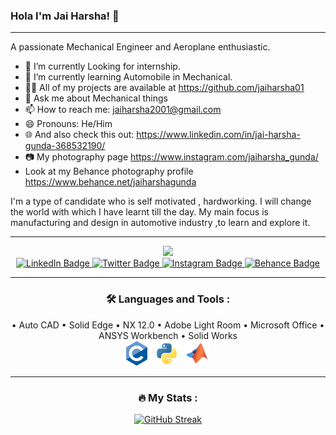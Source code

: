 ### Hola I'm Jai Harsha! 👋
---
A passionate Mechanical Engineer and Aeroplane enthusiastic.

- 🔭 I’m currently Looking for internship.
- 🌱 I’m currently learning Automobile in Mechanical.
- 👨‍💻 All of my projects are available at https://github.com/jaiharsha01
- 💬 Ask me about Mechanical things
- 📫 How to reach me: jaiharsha2001@gmail.com
- 😄 Pronouns: He/Him
- 🌐 And also check this out: https://www.linkedin.com/in/jai-harsha-gunda-368532190/
- :camera: My photography page https://www.instagram.com/jaiharsha_gunda/
- Look at my Behance photography profile https://www.behance.net/jaiharshagunda

I'm a type of candidate who is self motivated , hardworking. I will change the world with which I have learnt till the day. My main focus is manufacturing and design in automotive industry ,to learn and explore it.

---

<div id="header" align="center">
<img src=https://media.giphy.com/media/fwbzI2kV3Qrlpkh59e/giphy.gif width="200"/>
</div>
<div id="header" align="center">
<div id="badges">
  <a href="https://www.linkedin.com/in/jai-harsha-gunda-368532190">
    <img src="https://img.shields.io/badge/LinkedIn-blue?style=for-the-badge&logo=linkedin&logoColor=white" alt="LinkedIn Badge"/>
  </a>
  <a href="https://twitter.com/jaiharshagunda">
    <img src="https://img.shields.io/badge/Twitter-blue?style=for-the-badge&logo=twitter&logoColor=white" alt="Twitter Badge"/>
  </a>
  <a href=" https://www.instagram.com/jaiharsha_gunda/">
    <img src="https://img.shields.io/badge/Instgram-pink?style=for-the-badge&logo=Instagram&logoColor=white" alt="Instagram Badge"/>
  </a>
  <a href="https://www.behance.net/jaiharshagunda">
    <img src="https://img.shields.io/badge/Behance-green?style=for-the-badge&logo=Behance&logoColor=white" alt="Behance Badge"/>
  </a>
</div>
  
---

  ### :hammer_and_wrench: Languages and Tools :
<div>
• Auto CAD
• Solid Edge
• NX 12.0
• Adobe Light Room
• Microsoft Office
• ANSYS Workbench
• Solid Works

<div>
  <img src="https://github.com/devicons/devicon/blob/master/icons/c/c-original.svg" title="C" alt="C" width="40" height="40"/>&nbsp;
  <img src="https://github.com/devicons/devicon/blob/master/icons/python/python-original.svg"title="Python" alt="Python" width="40" height="40"/>&nbsp;
  <img src="https://github.com/devicons/devicon/blob/master/icons/matlab/matlab-original.svg"title="Mathlab" alt="mathlab" width="40" height="40"/>&nbsp;
</div>
  
---
### :fire: My Stats :
  
[![GitHub Streak](http://github-readme-streak-stats.herokuapp.com?user=jaiharsha01&theme=dark)](https://git.io/streak-stats)
